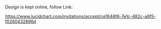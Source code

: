 Design is kept online, follow Link:


https://www.lucidchart.com/invitations/accept/ce1648f6-7e1c-482c-a9f5-f0260432896d